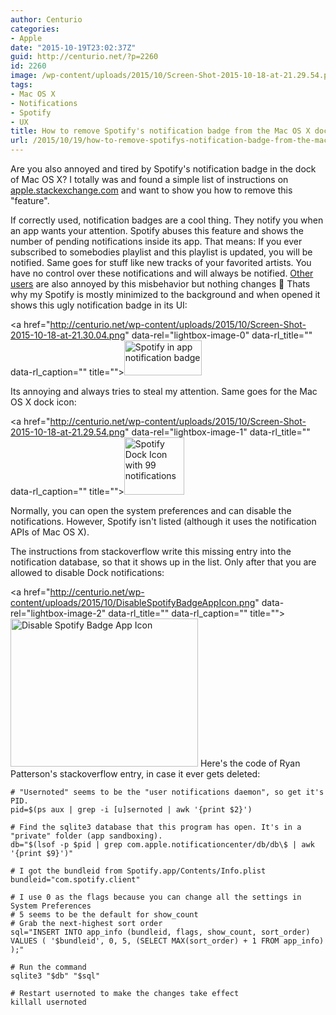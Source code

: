 ```yaml
---
author: Centurio
categories:
- Apple
date: "2015-10-19T23:02:37Z"
guid: http://centurio.net/?p=2260
id: 2260
image: /wp-content/uploads/2015/10/Screen-Shot-2015-10-18-at-21.29.54.png
tags:
- Mac OS X
- Notifications
- Spotify
- UX
title: How to remove Spotify's notification badge from the Mac OS X dock
url: /2015/10/19/how-to-remove-spotifys-notification-badge-from-the-mac-os-x-dock/
---
```

Are you also annoyed and tired by Spotify's notification badge in the dock of Mac OS X? I totally was and found a simple list of instructions on [apple.stackexchange.com](http://apple.stackexchange.com/questions/153182/remove-dock-notification-badge-for-apps-not-in-notification-center/194316#194316) and want to show you how to remove this  "feature".

If correctly used, notification badges are a cool thing. They notify you when an app wants your attention. Spotify abuses this feature and shows the number of pending notifications inside its app. That means: If you ever subscribed to somebodies playlist and this playlist is updated, you will be notified. Same goes for stuff like new tracks of your favorited artists. You have no control over these notifications and will always be notified. [Other](https://community.spotify.com/t5/Help-Accounts-and-Subscriptions/Disable-Notifications/td-p/147336) [users](https://community.spotify.com/t5/Help-Desktop-Mac/Disabling-Mac-OS-X-Dock-badge-notifications-about-additions-to/m-p/609362#M3325) are also annoyed by this misbehavior but nothing changes 🙁 Thats why my Spotify is mostly minimized to the background and when opened it shows this ugly notification badge in its UI:

<a href="http://centurio.net/wp-content/uploads/2015/10/Screen-Shot-2015-10-18-at-21.30.04.png" data-rel="lightbox-image-0" data-rl\_title="" data-rl\_caption="" title=""><img loading="lazy" class="aligncenter size-full wp-image-2261" src="http://centurio.net/wp-content/uploads/2015/10/Screen-Shot-2015-10-18-at-21.30.04.png" alt="Spotify in app notification badge" width="124" height="56" /></a>

Its annoying and always tries to steal my attention. Same goes for the Mac OS X dock icon:

<a href="http://centurio.net/wp-content/uploads/2015/10/Screen-Shot-2015-10-18-at-21.29.54.png" data-rel="lightbox-image-1" data-rl\_title="" data-rl\_caption="" title=""><img loading="lazy" class="aligncenter size-full wp-image-2262" src="http://centurio.net/wp-content/uploads/2015/10/Screen-Shot-2015-10-18-at-21.29.54.png" alt="Spotify Dock Icon with 99 notifications" width="96" height="92" /></a>

Normally, you can open the system preferences and can disable the notifications. However, Spotify isn't listed (although it uses the notification APIs of Mac OS X).

The instructions from stackoverflow write this missing entry into the notification database, so that it shows up in the list. Only after that you are allowed to disable Dock notifications:

<a href="http://centurio.net/wp-content/uploads/2015/10/DisableSpotifyBadgeAppIcon.png" data-rel="lightbox-image-2" data-rl\_title="" data-rl\_caption="" title=""><img loading="lazy" class="aligncenter size-medium wp-image-2263" src="http://centurio.net/wp-content/uploads/2015/10/DisableSpotifyBadgeAppIcon-300x237.png" alt="Disable Spotify Badge App Icon" width="300" height="237" srcset="https://centurio.net/wp-content/uploads/2015/10/DisableSpotifyBadgeAppIcon-300x237.png 300w, https://centurio.net/wp-content/uploads/2015/10/DisableSpotifyBadgeAppIcon.png 669w" sizes="(max-width: 300px) 100vw, 300px" /></a> Here's the code of Ryan Patterson's stackoverflow entry, in case it ever gets deleted:

```lang-bash
# "Usernoted" seems to be the "user notifications daemon", so get it's PID.
pid=$(ps aux | grep -i [u]sernoted | awk '{print $2}')

# Find the sqlite3 database that this program has open. It's in a "private" folder (app sandboxing).
db="$(lsof -p $pid | grep com.apple.notificationcenter/db/db\$ | awk '{print $9}')"

# I got the bundleid from Spotify.app/Contents/Info.plist
bundleid="com.spotify.client"

# I use 0 as the flags because you can change all the settings in System Preferences
# 5 seems to be the default for show_count
# Grab the next-highest sort order
sql="INSERT INTO app_info (bundleid, flags, show_count, sort_order) VALUES ( '$bundleid', 0, 5, (SELECT MAX(sort_order) + 1 FROM app_info) );"

# Run the command
sqlite3 "$db" "$sql"

# Restart usernoted to make the changes take effect
killall usernoted
```

 